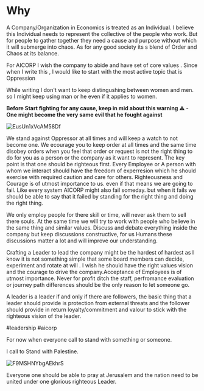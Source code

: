 # Why
A Company/Organization in Economics  is treated as an Individual. 
I believe this Individual needs to represent the collective of the people who work. 
But for people to gather together they need a cause and purpose without which it will submerge into chaos.
As for any good society its s blend of Order and Chaos at its balance.

For AICORP I wish the company to abide and have set of core values . 
Since when I write this , I would like to start with the most active topic that is Oppression

While writing I don't want to keep distingushing between women and men. so I might keep using man or he even if it applies to women. 

**Before Start fighting for any cause, keep in mid about this warning ⚠ - One might become the very same evil that he fought against**

![EusUn1xVcAM58Df](https://github.com/AICorpGlobal/AICorpGlobal/assets/8478849/bb28e808-ced7-4c5e-a13a-8e9bdaae0712)

We stand against Oppressor at all times and will keep a watch to not become one. 
We ecourage you to keep order at all times and the same time disobey orders when you feel that order or request is not the right thing to do for you as a person or the company as it want to represent. The key point is that one should be righteous first. 
Every Employee or A person with whom we interact should have the freedom of experresion which he should exercise with required caution and care for others.
Righteousness and Courage is of utmost importance to us. even if that means we are going to fail. 
Like every system AICORP might also fail someday. but when it fails we should be able to say that it failed by standing for the right thing and doing the right thing.

We only employ people for there skill or time, will never ask them to sell  there souls. At the same time we will try to work with people who believe in the same thing and similar values.
Discuss and debate everything inside the company but keep discussions constructive, for us Humans these discussions matter a lot and will improve our understanding. 

Crafting a Leader to lead the company might be the hardest of hardest as I know it is not something simple that some board members can decide, experiment and rotate at will . 
I wish he should have the right values vision and the courage to drive the company.Acceptance of Employees is of utmost importance.
Never for profit ditch the staff, perfromance evaluation or journey path differences should be the only reason to let someone go.

A leader is a leader if and only if there are followers, the basic thing that a leader should provide is protection from external threats and the follower should provide in return loyalty/commitment and valour to stick with the righteous vision of the leader.


#leadership #aicorp

For now when everyone call to stand with something or someone. 

I call to Stand with Palestine. 

![F9MSHNYbgAEkhrS](https://github.com/AICorpGlobal/AICorpGlobal/assets/8478849/d6cbe18f-aa13-4db8-95bb-1d3375114d5f)

Everyone one should be able to pray at Jerusalem and the nation need to be united under one glorious righteous Leader.
